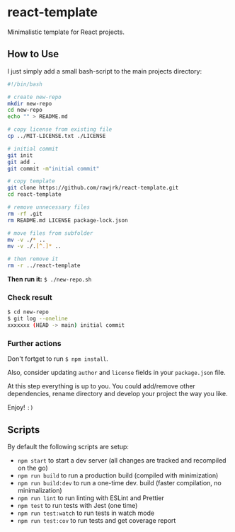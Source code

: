 # react-template

Minimalistic template for React projects.

## How to Use

I just simply add a small bash-script to the main projects directory:

```bash
#!/bin/bash

# create new-repo
mkdir new-repo
cd new-repo
echo "" > README.md

# copy license from existing file
cp ../MIT-LICENSE.txt ./LICENSE

# initial commit
git init
git add .
git commit -m"initial commit"

# copy template
git clone https://github.com/rawjrk/react-template.git
cd react-template

# remove unnecessary files
rm -rf .git
rm README.md LICENSE package-lock.json

# move files from subfolder
mv -v ./* ..
mv -v ./.[^.]* ..

# then remove it
rm -r ../react-template
```

**Then run it:** `$ ./new-repo.sh`

### Check result

```bash
$ cd new-repo
$ git log --oneline
xxxxxxx (HEAD -> main) initial commit
```

### Further actions

Don't fortget to run `$ npm install`.

Also, consider updating `author` and `license` fields in your `package.json` file.

At this step everything is up to you. You could add/remove other dependencies, rename directory and develop your project the way you like.

Enjoy! `:)`

## Scripts

By default the following scripts are setup:

- `npm start` to start a dev server (all changes are tracked and recompiled on the go)
- `npm run build` to run a production build (compiled with minimization)
- `npm run build:dev` to run a one-time dev. build (faster compilation, no minimalization)
- `npm run lint` to run linting with ESLint and Prettier
- `npm test` to run tests with Jest (one time)
- `npm run test:watch` to run tests in watch mode
- `npm run test:cov` to run tests and get coverage report
